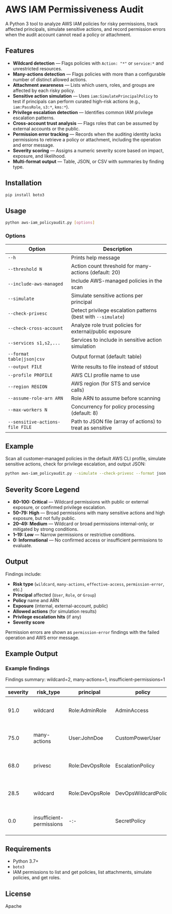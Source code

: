 # AWS IAM Permissiveness Audit

A Python 3 tool to analyze AWS IAM policies for risky permissions, track affected principals, simulate sensitive actions, and record permission errors when the audit account cannot read a policy or attachment.

## Features

* **Wildcard detection** — Flags policies with `Action: "*"` or `service:*` and unrestricted resources.
* **Many-actions detection** — Flags policies with more than a configurable number of distinct allowed actions.
* **Attachment awareness** — Lists which users, roles, and groups are affected by each risky policy.
* **Sensitive action simulation** — Uses `iam:SimulatePrincipalPolicy` to test if principals can perform curated high-risk actions (e.g., `iam:PassRole`, `s3:*`, `kms:*`).
* **Privilege escalation detection** — Identifies common IAM privilege escalation patterns.
* **Cross-account trust analysis** — Flags roles that can be assumed by external accounts or the public.
* **Permission error tracking** — Records when the auditing identity lacks permissions to retrieve a policy or attachment, including the operation and error message.
* **Severity scoring** — Assigns a numeric severity score based on impact, exposure, and likelihood.
* **Multi-format output** — Table, JSON, or CSV with summaries by finding type.

## Installation

```bash
pip install boto3
```

## Usage

```bash
python aws-iam_policyaudit.py [options]
```

### Options

| Option                      | Description                                                   |
| --------------------------- | ------------------------------------------------------------- |
| `--h`                       | Prints help message                                           |
| `--threshold N`             | Action count threshold for many-actions (default: 20)         |
| `--include-aws-managed`     | Include AWS-managed policies in the scan                      |
| `--simulate`                | Simulate sensitive actions per principal                      |
| `--check-privesc`           | Detect privilege escalation patterns (best with `--simulate`) |
| `--check-cross-account`     | Analyze role trust policies for external/public exposure      |
| `--services s1,s2,...`      | Services to include in sensitive action simulation            |
| `--format table\|json\|csv` | Output format (default: table)                                |
| `--output FILE`             | Write results to file instead of stdout                       |
| `--profile PROFILE`         | AWS CLI profile name to use                                   |
| `--region REGION`           | AWS region (for STS and service calls)                        |
| `--assume-role-arn ARN`     | Role ARN to assume before scanning                            |
| `--max-workers N`           | Concurrency for policy processing (default: 8)                |
|  `--sensitive-actions-file FILE` | Path to JSON file (array of actions) to treat as sensitive |

## Example

Scan all customer-managed policies in the default AWS CLI profile, simulate sensitive actions, check for privilege escalation, and output JSON:

```bash
python aws-iam_policyaudit.py --simulate --check-privesc --format json --output findings.json
```

## Severity Score Legend

* **80–100: Critical** — Wildcard permissions with public or external exposure, or confirmed privilege escalation.
* **50–79: High** — Broad permissions with many sensitive actions and high exposure, but not fully public.
* **20–49: Medium** — Wildcard or broad permissions internal-only, or mitigated by strong conditions.
* **1–19: Low** — Narrow permissions or restrictive conditions.
* **0: Informational** — No confirmed access or insufficient permissions to evaluate.

## Output

Findings include:

* **Risk type** (`wildcard`, `many-actions`, `effective-access`, `permission-error`, etc.)
* **Principal** affected (`User`, `Role`, or `Group`)
* **Policy** name and ARN
* **Exposure** (internal, external-account, public)
* **Allowed actions** (for simulation results)
* **Privilege escalation hits** (if any)
* **Severity score**

Permission errors are shown as `permission-error` findings with the failed operation and AWS error message.

## Example Output

### Example findings 

Findings summary: wildcard=2, many-actions=1, insufficient-permissions=1

| severity | risk_type                | principal       | policy               | attachment | exposure         | actions | privesc | detail                                         |
|----------|--------------------------|-----------------|----------------------|------------|------------------|---------|---------|------------------------------------------------|
| 91.0     | wildcard                 | Role:AdminRole  | AdminAccess          | managed    | public           | 999     |         | Effect:Allow with Action:* and Resource:*     |
| 75.0     | many-actions             | User:JohnDoe    | CustomPowerUser      | managed    | external-account | 240     |         | Effect:Allow with many distinct actions       |
| 68.0     | privesc                  | Role:DevOpsRole   | EscalationPolicy     | managed    | external-account | 15      | PassRole, CreatePolicyVersion             | Policy allows IAM role creation and policy edits |
| 28.5     | wildcard                 | Role:DevOpsRole | DevOpsWildcardPolicy | managed    | internal         | 999     |         | Effect:Allow with Action:* and Resource:*     |
| 0.0      | insufficient-permissions | -:-             | SecretPolicy         | managed    | internal         | 0       |         | iam:GetPolicy failed: AccessDenied: Not allowed |

## Requirements

* Python 3.7+
* `boto3`
* IAM permissions to list and get policies, list attachments, simulate policies, and get roles.

## License

Apache 
